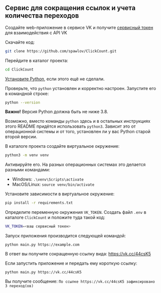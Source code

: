## Сервис для сокращения ссылок и учета количества переходов

Создайте web-приложение в сервисе VK и получите [сервисный токен](https://id.vk.com/about/business/go/docs/ru/vkid/latest/vk-id/connection/tokens/service-token) для взаимодействия с API VK

Скачайте код:
```sh
git clone https://github.com/spawlov/ClickCount.git
```

Перейдите в каталог проекта:
```sh
cd ClickCount
```

[Установите Python](https://www.python.org/), если этого ещё не сделали.

Проверьте, что `python` установлен и корректно настроен. Запустите его в командной строке:
```sh
python --version
```
**Важно!** Версия Python должна быть не ниже 3.8.

Возможно, вместо команды `python` здесь и в остальных инструкциях этого README придётся использовать `python3`. Зависит это от операционной системы и от того, установлен ли у вас Python старой второй версии.

В каталоге проекта создайте виртуальное окружение:
```sh
python3 -m venv venv
```
Активируйте его. На разных операционных системах это делается разными командами:

- Windows: `.\venv\Scripts\activate`
- MacOS/Linux: `source venv/bin/activate`


Установите зависимости в виртуальное окружение:
```sh
pip install -r requirements.txt
```

Определите переменную окружения `VK_TOKEN`. Создать файл `.env` в каталоге `ClickCount` и положите туда такой код:
```sh
VK_TOKEN=<ваш сервисный токен>
```
Запуск приложения производится следующей командой:
```shell
python main.py https://example.com
```
В ответ вы получите сокращенную ссылку вида: https://vk.cc/44csK5

Если запустить приложение и передать ему короткую ссылку:
```shell
python main.py https://vk.cc/44csK5
```
Вы получите сообщение: `По ссылке https://vk.cc/44csK5 зафиксировано 3 переход(ов)`
